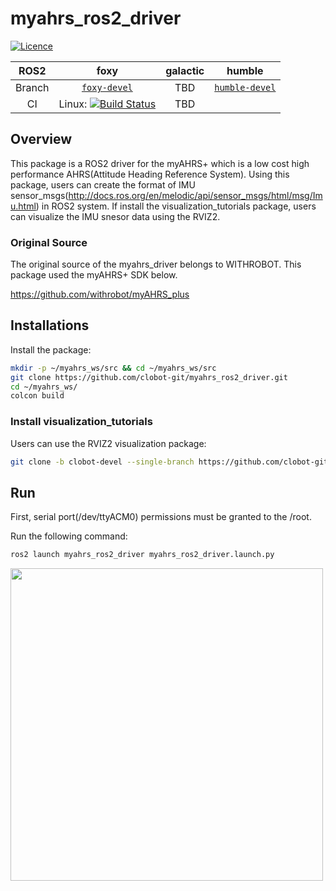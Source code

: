 # myahrs_ros2_driver

[![Licence](https://img.shields.io/badge/License-Apache%202.0-blue.svg)](https://opensource.org/licenses/Apache-2.0)

|  ROS2      | foxy   | galactic | humble
|:-------:|:-------:|:-------:|:-------:|
| Branch  | [`foxy-devel`](https://github.com/clobot-git/myahrs_ros2_driver/tree/foxy-devel) | TBD | [`humble-devel`](https://github.com/DevLsh/myahrs_ros2_driver/tree/humble-devel) |
| CI  | Linux: [![Build Status](https://travis-ci.com/clobot-git/myahrs_ros2_driver.svg?branch=foxy-devel)](https://travis-ci.com/github/clobot-git/myahrs_ros2_driver/builds)| TBD |

## Overview

This package is a ROS2 driver for the myAHRS+ which is a low cost high performance AHRS(Attitude Heading Reference System). Using this package, users can create the format of IMU sensor_msgs(http://docs.ros.org/en/melodic/api/sensor_msgs/html/msg/Imu.html) in ROS2 system. If install the visualization_tutorials package, users can visualize the IMU snesor data using the RVIZ2.


### Original Source

The original source of the myahrs_driver belongs to WITHROBOT. This package used the myAHRS+ SDK below.

https://github.com/withrobot/myAHRS_plus


## Installations

Install the package:

```sh
mkdir -p ~/myahrs_ws/src && cd ~/myahrs_ws/src
git clone https://github.com/clobot-git/myahrs_ros2_driver.git
cd ~/myahrs_ws/
colcon build
```

### Install visualization_tutorials

Users can use the RVIZ2 visualization package:

```sh
git clone -b clobot-devel --single-branch https://github.com/clobot-git/visualization_tutorials.git
```

## Run

First, serial port(/dev/ttyACM0) permissions must be granted to the /root.

Run the following command:

```sh
ros2 launch myahrs_ros2_driver myahrs_ros2_driver.launch.py
```

<img align="center" src="images/test_image.jpg" width=500>
